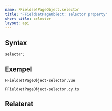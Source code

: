 ```yaml
---
name: FFieldsetPageObject.selector
title: "FFieldsetPageObject: selector property"
short-title: selector
layout: api
---
```


## Syntax

```ts nocompile nolint
selector;
```

## Exempel

```import static
FFieldsetPageObject-selector.vue
```

```import
FFieldsetPageObject-selector.cy.ts
```

## Relaterat
